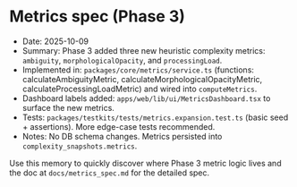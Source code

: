 # Metrics spec (Phase 3)

- Date: 2025-10-09
- Summary: Phase 3 added three new heuristic complexity metrics: `ambiguity`, `morphologicalOpacity`, and `processingLoad`.
- Implemented in: `packages/core/metrics/service.ts` (functions: calculateAmbiguityMetric, calculateMorphologicalOpacityMetric, calculateProcessingLoadMetric) and wired into `computeMetrics`.
- Dashboard labels added: `apps/web/lib/ui/MetricsDashboard.tsx` to surface the new metrics.
- Tests: `packages/testkits/tests/metrics.expansion.test.ts` (basic seed + assertions). More edge-case tests recommended.
- Notes: No DB schema changes. Metrics persisted into `complexity_snapshots.metrics`.

Use this memory to quickly discover where Phase 3 metric logic lives and the doc at `docs/metrics_spec.md` for the detailed spec.